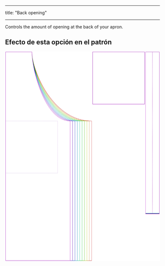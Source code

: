 - - -
title: "Back opening"
- - -

Controls the amount of opening at the back of your apron.

## Efecto de esta opción en el patrón

![This image shows the effect of this option by superimposing several variants that have a different value for this option](albert_backopening_sample.svg "Effect of this option on the pattern")
